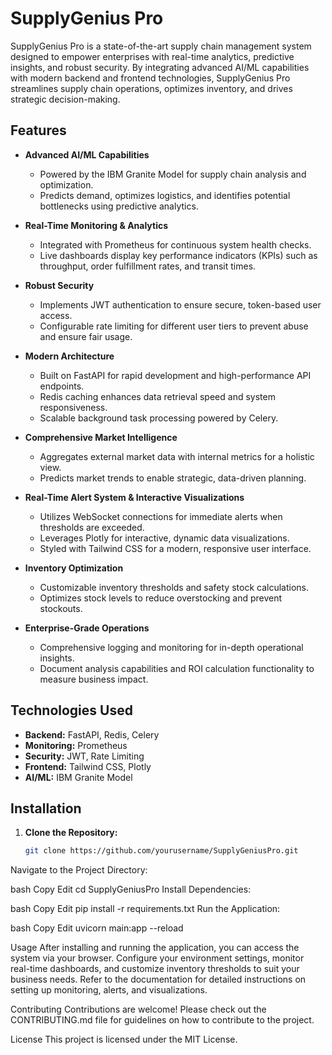 # SupplyGenius Pro

SupplyGenius Pro is a state-of-the-art supply chain management system designed to empower enterprises with real-time analytics, predictive insights, and robust security. By integrating advanced AI/ML capabilities with modern backend and frontend technologies, SupplyGenius Pro streamlines supply chain operations, optimizes inventory, and drives strategic decision-making.

## Features

- **Advanced AI/ML Capabilities**
  - Powered by the IBM Granite Model for supply chain analysis and optimization.
  - Predicts demand, optimizes logistics, and identifies potential bottlenecks using predictive analytics.

- **Real-Time Monitoring & Analytics**
  - Integrated with Prometheus for continuous system health checks.
  - Live dashboards display key performance indicators (KPIs) such as throughput, order fulfillment rates, and transit times.

- **Robust Security**
  - Implements JWT authentication to ensure secure, token-based user access.
  - Configurable rate limiting for different user tiers to prevent abuse and ensure fair usage.

- **Modern Architecture**
  - Built on FastAPI for rapid development and high-performance API endpoints.
  - Redis caching enhances data retrieval speed and system responsiveness.
  - Scalable background task processing powered by Celery.

- **Comprehensive Market Intelligence**
  - Aggregates external market data with internal metrics for a holistic view.
  - Predicts market trends to enable strategic, data-driven planning.

- **Real-Time Alert System & Interactive Visualizations**
  - Utilizes WebSocket connections for immediate alerts when thresholds are exceeded.
  - Leverages Plotly for interactive, dynamic data visualizations.
  - Styled with Tailwind CSS for a modern, responsive user interface.

- **Inventory Optimization**
  - Customizable inventory thresholds and safety stock calculations.
  - Optimizes stock levels to reduce overstocking and prevent stockouts.

- **Enterprise-Grade Operations**
  - Comprehensive logging and monitoring for in-depth operational insights.
  - Document analysis capabilities and ROI calculation functionality to measure business impact.

## Technologies Used

- **Backend:** FastAPI, Redis, Celery
- **Monitoring:** Prometheus
- **Security:** JWT, Rate Limiting
- **Frontend:** Tailwind CSS, Plotly
- **AI/ML:** IBM Granite Model

## Installation

1. **Clone the Repository:**

   ```bash
   git clone https://github.com/yourusername/SupplyGeniusPro.git

Navigate to the Project Directory:

bash
Copy
Edit
cd SupplyGeniusPro
Install Dependencies:

bash
Copy
Edit
pip install -r requirements.txt
Run the Application:

bash
Copy
Edit
uvicorn main:app --reload

Usage
After installing and running the application, you can access the system via your browser. Configure your environment settings, monitor real-time dashboards, and customize inventory thresholds to suit your business needs. Refer to the documentation for detailed instructions on setting up monitoring, alerts, and visualizations.

Contributing
Contributions are welcome! Please check out the CONTRIBUTING.md file for guidelines on how to contribute to the project.

License
This project is licensed under the MIT License.
